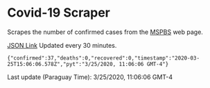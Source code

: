 # Covid-19 Scraper

Scrapes the number of confirmed cases from the [MSPBS](https://www.mspbs.gov.py/covid-19.php) web page.

[JSON Link](https://jmayalag.github.io/covid19-scrape/cases.json)
Updated every 30 minutes.
```
{"confirmed":37,"deaths":0,"recovered":0,"timestamp":"2020-03-25T15:06:06.578Z","pyt":"3/25/2020, 11:06:06 GMT-4"}
```
Last update (Paraguay Time): 3/25/2020, 11:06:06 GMT-4
